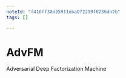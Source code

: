 ```yaml
---
noteId: "f416ff30d35911eba072219f0236db2b"
tags: []

---
```


# AdvFM
Adversarial Deep Factorization Machine

